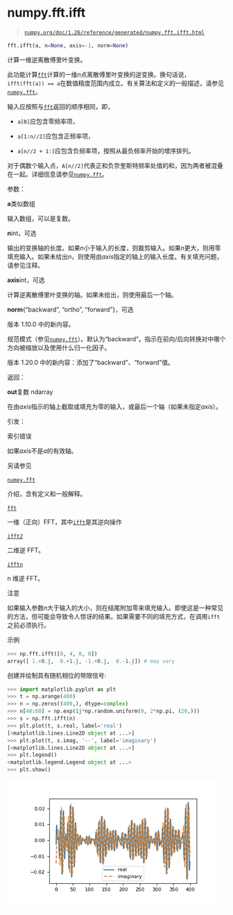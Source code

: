 # numpy.fft.ifft

> [`numpy.org/doc/1.26/reference/generated/numpy.fft.ifft.html`](https://numpy.org/doc/1.26/reference/generated/numpy.fft.ifft.html)   

```py
fft.ifft(a, n=None, axis=-1, norm=None)
```

计算一维逆离散傅里叶变换。

此功能计算[`fft`](https://numpy.org/doc/1.26/reference/generated/numpy.fft.ifft.html)计算的一维*n*点离散傅里叶变换的逆变换。换句话说，`ifft(fft(a)) == a`在数值精度范围内成立。有关算法和定义的一般描述，请参见[`numpy.fft`](https://numpy.org/doc/1.26/reference/generated/numpy.fft.ifft.html)。

输入应按照与[`fft`](https://numpy.org/doc/1.26/reference/generated/numpy.fft.ifft.html)返回的顺序相同，即，

+   `a[0]`应包含零频率项，

+   `a[1:n//2]`应包含正频率项，

+   `a[n//2 + 1:]`应包含负频率项，按照从最负频率开始的增序排列。

对于偶数个输入点，`A[n//2]`代表正和负奈奎斯特频率处值的和，因为两者被混叠在一起。详细信息请参见[`numpy.fft`](https://numpy.org/doc/1.26/reference/generated/numpy.fft.ifft.html)。

参数：

**a**类似数组

输入数组，可以是复数。

**n**int，可选

输出的变换轴的长度。如果*n*小于输入的长度，则裁剪输入。如果*n*更大，则用零填充输入。如果未给出*n*，则使用由*axis*指定的轴上的输入长度。有关填充问题，请参见注释。

**axis**int，可选

计算逆离散傅里叶变换的轴。如果未给出，则使用最后一个轴。

**norm**{“backward”, “ortho”, “forward”}，可选

版本 1.10.0 中的新内容。

规范模式（参见[`numpy.fft`](https://numpy.org/doc/1.26/reference/generated/numpy.fft.ifft.html)）。默认为“backward”。指示在前向/后向转换对中哪个方向被缩放以及使用什么归一化因子。

版本 1.20.0 中的新内容：添加了“backward”、“forward”值。

返回：

**out**复数 ndarray

在由*axis*指示的轴上截取或填充为零的输入，或最后一个轴（如果未指定*axis*）。

引发：

索引错误

如果*axis*不是*a*的有效轴。

另请参见

[`numpy.fft`](https://numpy.org/doc/1.26/reference/generated/numpy.fft.ifft.html)   

介绍，含有定义和一般解释。

[`fft`](https://numpy.org/doc/1.26/reference/generated/numpy.fft.ifft.html)   

一维（正向）FFT，其中[`ifft`](https://numpy.org/doc/1.26/reference/generated/numpy.fft.ifft.html)是其逆向操作

[`ifft2`](https://numpy.org/doc/1.26/reference/generated/numpy.fft.ifft.html)   

二维逆 FFT。

[`ifftn`](https://numpy.org/doc/1.26/reference/generated/numpy.fft.ifft.html)   

n 维逆 FFT。

注意

如果输入参数*n*大于输入的大小，则在结尾附加零来填充输入。即使这是一种常见的方法，但可能会导致令人惊讶的结果。如果需要不同的填充方式，在调用`ifft`之前必须执行。

示例

```py
>>> np.fft.ifft([0, 4, 0, 0])
array([ 1.+0.j,  0.+1.j, -1.+0.j,  0.-1.j]) # may vary 
```

创建并绘制具有随机相位的带限信号:

```py
>>> import matplotlib.pyplot as plt
>>> t = np.arange(400)
>>> n = np.zeros((400,), dtype=complex)
>>> n[40:60] = np.exp(1j*np.random.uniform(0, 2*np.pi, (20,)))
>>> s = np.fft.ifft(n)
>>> plt.plot(t, s.real, label='real')
[<matplotlib.lines.Line2D object at ...>]
>>> plt.plot(t, s.imag, '--', label='imaginary')
[<matplotlib.lines.Line2D object at ...>]
>>> plt.legend()
<matplotlib.legend.Legend object at ...>
>>> plt.show() 
```

![../../_images/numpy-fft-ifft-1.png](img/d2b359a90c78fa4de593bf145cb3269e.png)
